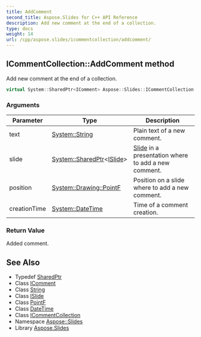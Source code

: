 ```yaml
---
title: AddComment
second_title: Aspose.Slides for C++ API Reference
description: Add new comment at the end of a collection.
type: docs
weight: 14
url: /cpp/aspose.slides/icommentcollection/addcomment/
---
```

## ICommentCollection::AddComment method


Add new comment at the end of a collection.

```cpp
virtual System::SharedPtr<IComment> Aspose::Slides::ICommentCollection::AddComment(System::String text, System::SharedPtr<ISlide> slide, System::Drawing::PointF position, System::DateTime creationTime)=0
```


### Arguments

| Parameter | Type | Description |
| --- | --- | --- |
| text | [System::String](../../../system/string/) | Plain text of a new comment. |
| slide | [System::SharedPtr](../../../system/sharedptr/)\<[ISlide](../../islide/)\> | [Slide](../../slide/) in a presentation where to add a new comment. |
| position | [System::Drawing::PointF](../../../system.drawing/pointf/) | Position on a slide where to add a new comment. |
| creationTime | [System::DateTime](../../../system/datetime/) | Time of a comment creation. |

### Return Value

Added comment.

## See Also

* Typedef [SharedPtr](../../../system/sharedptr/)
* Class [IComment](../../icomment/)
* Class [String](../../../system/string/)
* Class [ISlide](../../islide/)
* Class [PointF](../../../system.drawing/pointf/)
* Class [DateTime](../../../system/datetime/)
* Class [ICommentCollection](../)
* Namespace [Aspose::Slides](../../)
* Library [Aspose.Slides](../../../)
